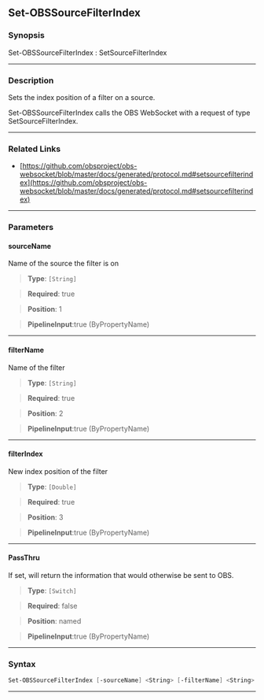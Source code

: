 Set-OBSSourceFilterIndex
------------------------
### Synopsis
Set-OBSSourceFilterIndex : SetSourceFilterIndex

---
### Description

Sets the index position of a filter on a source.


Set-OBSSourceFilterIndex calls the OBS WebSocket with a request of type SetSourceFilterIndex.

---
### Related Links
* [https://github.com/obsproject/obs-websocket/blob/master/docs/generated/protocol.md#setsourcefilterindex](https://github.com/obsproject/obs-websocket/blob/master/docs/generated/protocol.md#setsourcefilterindex)



---
### Parameters
#### **sourceName**

Name of the source the filter is on



> **Type**: ```[String]```

> **Required**: true

> **Position**: 1

> **PipelineInput**:true (ByPropertyName)



---
#### **filterName**

Name of the filter



> **Type**: ```[String]```

> **Required**: true

> **Position**: 2

> **PipelineInput**:true (ByPropertyName)



---
#### **filterIndex**

New index position of the filter



> **Type**: ```[Double]```

> **Required**: true

> **Position**: 3

> **PipelineInput**:true (ByPropertyName)



---
#### **PassThru**

If set, will return the information that would otherwise be sent to OBS.



> **Type**: ```[Switch]```

> **Required**: false

> **Position**: named

> **PipelineInput**:true (ByPropertyName)



---
### Syntax
```PowerShell
Set-OBSSourceFilterIndex [-sourceName] <String> [-filterName] <String> [-filterIndex] <Double> [-PassThru] [<CommonParameters>]
```
---
